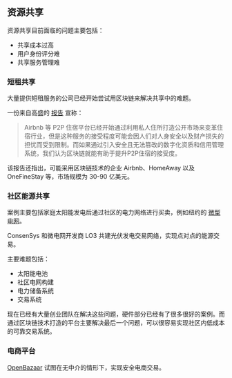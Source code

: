 ## 资源共享

资源共享目前面临的问题主要包括：

* 共享成本过高
* 用户身份评分难
* 共享服务管理难

### 短租共享
大量提供短租服务的公司已经开始尝试用区块链来解决共享中的难题。

一份来自高盛的 [报告](http://book.8btc.com/books/1/gaosheng_blockchain_report/_book/4/1.html) 宣称：

> Airbnb 等 P2P 住宿平台已经开始通过利用私人住所打造公开市场来变革住宿行业，但是这种服务的接受程度可能会因人们对人身安全以及财产损失的担忧而受到限制。而如果通过引入安全且无法篡改的数字化资质和信用管理系统，我们认为区块链就能有助于提升P2P住宿的接受度。

该报告还指出，可能采用区块链技术的企业 Airbnb、HomeAway 以及 OneFineStay 等，市场规模为 30-90 亿美元。

### 社区能源共享
案例主要包括家庭太阳能发电后通过社区的电力网络进行买卖，例如纽约的 [微型电网](https://www.newscientist.com/article/2079845-blockchain-based-microgrid-gives-power-to-consumers-in-new-york/)。 

ConsenSys 和微电网开发商 LO3 共建光伏发电交易网络，实现点对点的能源交易。 

主要难题包括：

* 太阳能电池
* 社区电网构建
* 电力储备系统
* 交易系统

现在已经有大量创业团队在解决这些问题，硬件部分已经有了很多很好的案例。而通过区块链技术打造的平台主要解决最后一个问题，可以很容易实现社区内低成本的可靠交易系统。

### 电商平台

[OpenBazaar](https://www.openbazaar.org/) 试图在无中介的情形下，实现安全电商交易。
